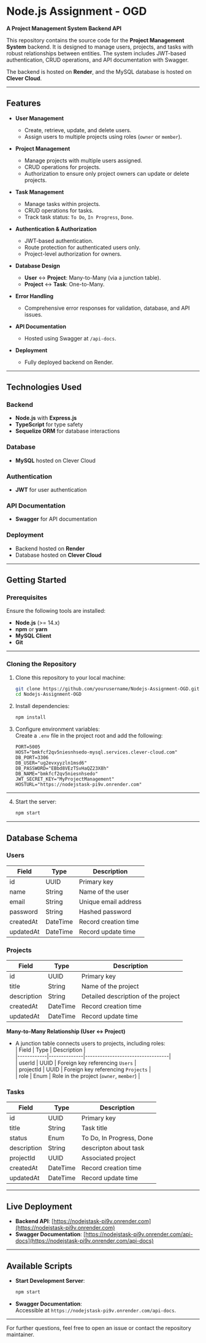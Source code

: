 # **Node.js Assignment - OGD**  
**A Project Management System Backend API**

This repository contains the source code for the **Project Management System** backend. It is designed to manage users, projects, and tasks with robust relationships between entities. The system includes JWT-based authentication, CRUD operations, and API documentation with Swagger.

The backend is hosted on **Render**, and the MySQL database is hosted on **Clever Cloud**.

---

## **Features**  

- **User Management**  
  - Create, retrieve, update, and delete users.  
  - Assign users to multiple projects using roles (`owner` or `member`).  

- **Project Management**  
  - Manage projects with multiple users assigned.  
  - CRUD operations for projects.  
  - Authorization to ensure only project owners can update or delete projects.  

- **Task Management**  
  - Manage tasks within projects.  
  - CRUD operations for tasks.  
  - Track task status: `To Do`, `In Progress`, `Done`.

- **Authentication & Authorization**  
  - JWT-based authentication.  
  - Route protection for authenticated users only.  
  - Project-level authorization for owners.  

- **Database Design**  
  - **User** ↔ **Project**: Many-to-Many (via a junction table).  
  - **Project** ↔ **Task**: One-to-Many.  

- **Error Handling**  
  - Comprehensive error responses for validation, database, and API issues.  

- **API Documentation**  
  - Hosted using Swagger at `/api-docs`.  

- **Deployment**  
  - Fully deployed backend on Render.  

---

## **Technologies Used**

### **Backend**  
- **Node.js** with **Express.js**  
- **TypeScript** for type safety  
- **Sequelize ORM** for database interactions  

### **Database**  
- **MySQL** hosted on Clever Cloud  

### **Authentication**  
- **JWT** for user authentication  

### **API Documentation**  
- **Swagger** for API documentation  

### **Deployment**  
- Backend hosted on **Render**  
- Database hosted on **Clever Cloud**  

---

## **Getting Started**

### **Prerequisites**  
Ensure the following tools are installed:  
- **Node.js** (>= 14.x)  
- **npm** or **yarn**  
- **MySQL Client**  
- **Git**  

---

### **Cloning the Repository**

1. Clone this repository to your local machine:  
    ```bash
    git clone https://github.com/yourusername/Nodejs-Assignment-OGD.git
    cd Nodejs-Assignment-OGD
    ```

2. Install dependencies:  
    ```bash
    npm install
    ```

3. Configure environment variables:  
    Create a `.env` file in the project root and add the following:

    ```env
    PORT=5005
    HOST="bmkfcf2qv5niesnhsedo-mysql.services.clever-cloud.com" 
    DB_PORT=3306
    DB_USER="ug2evxyyzln1msd6"
    DB_PASSWORD="EBbd8VEzTSvHaQZ23X8h"
    DB_NAME="bmkfcf2qv5niesnhsedo"
    JWT_SECRET_KEY="MyProjectManagement"
    HOSTURL="https://nodejstask-pi9v.onrender.com"
    ```

---


4. Start the server:  
    ```bash
    npm start
    ```

---

## **Database Schema**

### **Users**  
| Field       | Type         | Description             |  
|-------------|--------------|-------------------------|  
| id          | UUID         | Primary key             |  
| name        | String       | Name of the user        |  
| email       | String       | Unique email address    |  
| password    | String       | Hashed password         |  
| createdAt   | DateTime     | Record creation time    |  
| updatedAt   | DateTime     | Record update time      |  

### **Projects**  
| Field       | Type         | Description                       |  
|-------------|--------------|-----------------------------------|  
| id          | UUID         | Primary key                       |  
| title       | String       | Name of the project               |  
| description | String       | Detailed description of the project |  
| createdAt   | DateTime     | Record creation time              |  
| updatedAt   | DateTime     | Record update time                |  

**Many-to-Many Relationship (User ↔ Project)**  
- A junction table connects users to projects, including roles:  
  | Field      | Type         | Description                      |  
  |------------|--------------|----------------------------------|  
  | userId     | UUID         | Foreign key referencing `Users` |  
  | projectId  | UUID         | Foreign key referencing `Projects` |  
  | role       | Enum         | Role in the project (`owner`, `member`) |  

### **Tasks**  
| Field       | Type         | Description             |  
|-------------|--------------|-------------------------|  
| id          | UUID         | Primary key             |  
| title       | String       | Task title              |  
| status      | Enum         | To Do, In Progress, Done|
| description | String       | descripton about task   |  
| projectId   | UUID         | Associated project      |  
| createdAt   | DateTime     | Record creation time    |  
| updatedAt   | DateTime     | Record update time      |  

---

## **Live Deployment**

- **Backend API**: [https://nodejstask-pi9v.onrender.com](https://nodejstask-pi9v.onrender.com)  
- **Swagger Documentation**: [https://nodejstask-pi9v.onrender.com/api-docs](https://nodejstask-pi9v.onrender.com/api-docs)  

---

## **Available Scripts**

- **Start Development Server**:  
    ```bash
    npm start
    ```  


- **Swagger Documentation**:  
    Accessible at `https://nodejstask-pi9v.onrender.com/api-docs`.  

---

For further questions, feel free to open an issue or contact the repository maintainer.
